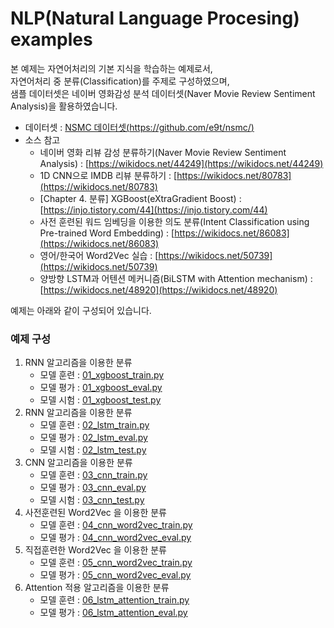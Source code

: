 # NLP(Natural Language Procesing) examples

본 예제는 자연어처리의 기본 지식을 학습하는 예제로서,    
자연어처리 중 분류(Classification)를 주제로 구성하였으며,    
샘플 데이터셋은 네이버 영화감성 분석 데이터셋(Naver Movie Review Sentiment Analysis)을 활용하였습니다.   

- 데이터셋 : [NSMC 데이터셋(https://github.com/e9t/nsmc/)](https://github.com/e9t/nsmc/)
- 소스 참고 
    - 네이버 영화 리뷰 감성 분류하기(Naver Movie Review Sentiment Analysis) : [https://wikidocs.net/44249](https://wikidocs.net/44249) <br>
    - 1D CNN으로 IMDB 리뷰 분류하기 : [https://wikidocs.net/80783](https://wikidocs.net/80783) <br>
    - [Chapter 4. 분류] XGBoost(eXtraGradient Boost) : [https://injo.tistory.com/44](https://injo.tistory.com/44) <br>
    - 사전 훈련된 워드 임베딩을 이용한 의도 분류(Intent Classification using Pre-trained Word Embedding) : [https://wikidocs.net/86083](https://wikidocs.net/86083) <br>
    - 영어/한국어 Word2Vec 실습 : [https://wikidocs.net/50739](https://wikidocs.net/50739) <br>
    - 양방향 LSTM과 어텐션 메커니즘(BiLSTM with Attention mechanism) : [https://wikidocs.net/48920](https://wikidocs.net/48920) <br>

예제는 아래와 같이 구성되어 있습니다.

### 예제 구성
1. RNN 알고리즘을 이용한 분류 
    - 모델 훈련 : [01_xgboost_train.py](https://github.com/rightlit/nlp/blob/main/examples/01_xgboost_train.py)
    - 모델 평가 : [01_xgboost_eval.py](https://github.com/rightlit/nlp/blob/main/examples/01_xgboost_eval.py)
    - 모델 시험 : [01_xgboost_test.py](https://github.com/rightlit/nlp/blob/main/examples/01_xgboost_test.py)
2. RNN 알고리즘을 이용한 분류 
    - 모델 훈련 : [02_lstm_train.py](https://github.com/rightlit/nlp/blob/main/examples/02_lstm_train.py)
    - 모델 평가 : [02_lstm_eval.py](https://github.com/rightlit/nlp/blob/main/examples/02_lstm_eval.py)
    - 모델 시험 : [02_lstm_test.py](https://github.com/rightlit/nlp/blob/main/examples/02_lstm_test.py)
3. CNN 알고리즘을 이용한 분류 
    - 모델 훈련 : [03_cnn_train.py](https://github.com/rightlit/nlp/blob/main/examples/03_cnn_train.py)
    - 모델 평가 : [03_cnn_eval.py](https://github.com/rightlit/nlp/blob/main/examples/03_cnn_eval.py)
    - 모델 시험 : [03_cnn_test.py](https://github.com/rightlit/nlp/blob/main/examples/03_cnn_test.py)
4. 사전훈련된 Word2Vec 을 이용한 분류
    - 모델 훈련 : [04_cnn_word2vec_train.py](https://github.com/rightlit/nlp/blob/main/examples/04_cnn_word2vec_train.py)
    - 모델 평가 : [04_cnn_word2vec_eval.py](https://github.com/rightlit/nlp/blob/main/examples/04_cnn_word2vec_eval.py)
5. 직접훈련한 Word2Vec 을 이용한 분류
    - 모델 훈련 : [05_cnn_word2vec_train.py](https://github.com/rightlit/nlp/blob/main/examples/05_cnn_word2vec_train.py)
    - 모델 평가 : [05_cnn_word2vec_eval.py](https://github.com/rightlit/nlp/blob/main/examples/05_cnn_word2vec_eval.py)
6. Attention 적용 알고리즘을 이용한 분류 
    - 모델 훈련 : [06_lstm_attention_train.py](https://github.com/rightlit/nlp/blob/main/examples/06_lstm_attention_train.py)
    - 모델 평가 : [06_lstm_attention_eval.py](https://github.com/rightlit/nlp/blob/main/examples/06_lstm_attention_eval.py)
